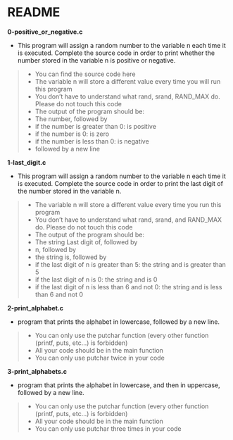 # README 

**0-positive_or_negative.c** 
* This program will assign a random number to the variable n each time it is executed. Complete the source code in order to print whether the number stored in the variable n is positive or negative.

> * You can find the source code here
> * The variable n will store a different value every time you will run this program
> * You don’t have to understand what rand, srand, RAND_MAX do. Please do not touch this code
> * The output of the program should be:
> * The number, followed by
> * if the number is greater than 0: is positive
> * if the number is 0: is zero
> * if the number is less than 0: is negative
> * followed by a new line

**1-last_digit.c**
* This program will assign a random number to the variable n each time it is executed. Complete the source code in order to print the last digit of the number stored in the variable n.

> * The variable n will store a different value every time you run this program
> * You don’t have to understand what rand, srand, and RAND_MAX do. Please do not touch this code
> * The output of the program should be:
> * The string Last digit of, followed by
> * n, followed by
> * the string is, followed by
> * if the last digit of n is greater than 5: the string and is greater than 5
> * if the last digit of n is 0: the string and is 0
> * if the last digit of n is less than 6 and not 0: the string and is less than 6 and not 0

**2-print_alphabet.c**
* program that prints the alphabet in lowercase, followed by a new line.

> * You can only use the putchar function (every other function (printf, puts, etc…) is forbidden)
> * All your code should be in the main function
> * You can only use putchar twice in your code

**3-print_alphabets.c**
* program that prints the alphabet in lowercase, and then in uppercase, followed by a new line.

> * You can only use the putchar function (every other function (printf, puts, etc…) is forbidden)
> * All your code should be in the main function
> * You can only use putchar three times in your code
